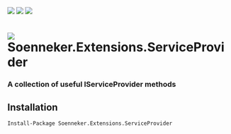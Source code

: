 [![](https://img.shields.io/nuget/v/Soenneker.Extensions.ServiceProvider.svg?style=for-the-badge)](https://www.nuget.org/packages/Soenneker.Extensions.ServiceProvider/)
[![](https://img.shields.io/github/actions/workflow/status/soenneker/soenneker.extensions.serviceprovider/publish-package.yml?style=for-the-badge)](https://github.com/soenneker/soenneker.extensions.serviceprovider/actions/workflows/publish-package.yml)
[![](https://img.shields.io/nuget/dt/Soenneker.Extensions.ServiceProvider.svg?style=for-the-badge)](https://www.nuget.org/packages/Soenneker.Extensions.ServiceProvider/)

# ![](https://user-images.githubusercontent.com/4441470/224455560-91ed3ee7-f510-4041-a8d2-3fc093025112.png) Soenneker.Extensions.ServiceProvider
### A collection of useful IServiceProvider methods

## Installation

```
Install-Package Soenneker.Extensions.ServiceProvider
```
